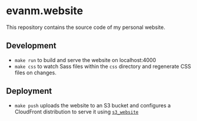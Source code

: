 # evanm.website

This repository contains the source code of my personal website.

## Development

- `make run` to build and serve the website on localhost:4000
- `make css` to watch Sass files within the `css` directory and
  regenerate CSS files on changes.

## Deployment

- `make push` uploads the website to an S3 bucket and configures a
  CloudFront distribution to serve it using
  [`s3_website`](https://github.com/laurilehmijoki/s3_website)
